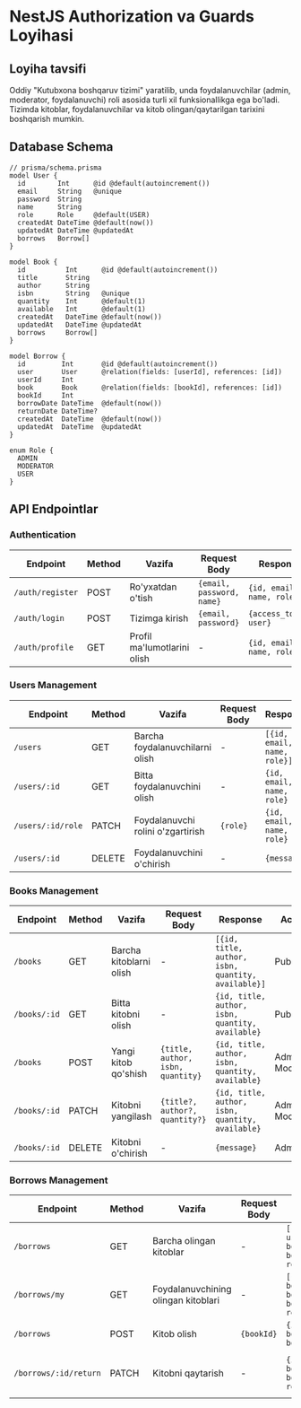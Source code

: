 # NestJS Authorization va Guards Loyihasi

## Loyiha tavsifi

Oddiy "Kutubxona boshqaruv tizimi" yaratilib, unda foydalanuvchilar (admin, moderator, foydalanuvchi) roli asosida turli xil funksionallikga ega bo'ladi. Tizimda kitoblar, foydalanuvchilar va kitob olingan/qaytarilgan tarixini boshqarish mumkin.

## Database Schema

```prisma
// prisma/schema.prisma
model User {
  id        Int      @id @default(autoincrement())
  email     String   @unique
  password  String
  name      String
  role      Role     @default(USER)
  createdAt DateTime @default(now())
  updatedAt DateTime @updatedAt
  borrows   Borrow[]
}

model Book {
  id          Int      @id @default(autoincrement())
  title       String
  author      String
  isbn        String   @unique
  quantity    Int      @default(1)
  available   Int      @default(1)
  createdAt   DateTime @default(now())
  updatedAt   DateTime @updatedAt
  borrows     Borrow[]
}

model Borrow {
  id         Int       @id @default(autoincrement())
  user       User      @relation(fields: [userId], references: [id])
  userId     Int
  book       Book      @relation(fields: [bookId], references: [id])
  bookId     Int
  borrowDate DateTime  @default(now())
  returnDate DateTime?
  createdAt  DateTime  @default(now())
  updatedAt  DateTime  @updatedAt
}

enum Role {
  ADMIN
  MODERATOR
  USER
}
```

## API Endpointlar

### Authentication

| Endpoint         | Method | Vazifa                      | Request Body              | Response                  | Access        |
| ---------------- | ------ | --------------------------- | ------------------------- | ------------------------- | ------------- |
| `/auth/register` | POST   | Ro'yxatdan o'tish           | `{email, password, name}` | `{id, email, name, role}` | Public        |
| `/auth/login`    | POST   | Tizimga kirish              | `{email, password}`       | `{access_token, user}`    | Public        |
| `/auth/profile`  | GET    | Profil ma'lumotlarini olish | -                         | `{id, email, name, role}` | Authenticated |

### Users Management

| Endpoint          | Method | Vazifa                            | Request Body | Response                    | Access       |
| ----------------- | ------ | --------------------------------- | ------------ | --------------------------- | ------------ |
| `/users`          | GET    | Barcha foydalanuvchilarni olish   | -            | `[{id, email, name, role}]` | Admin        |
| `/users/:id`      | GET    | Bitta foydalanuvchini olish       | -            | `{id, email, name, role}`   | Admin, Owner |
| `/users/:id/role` | PATCH  | Foydalanuvchi rolini o'zgartirish | `{role}`     | `{id, email, name, role}`   | Admin        |
| `/users/:id`      | DELETE | Foydalanuvchini o'chirish         | -            | `{message}`                 | Admin        |

### Books Management

| Endpoint     | Method | Vazifa                  | Request Body                      | Response                                           | Access           |
| ------------ | ------ | ----------------------- | --------------------------------- | -------------------------------------------------- | ---------------- |
| `/books`     | GET    | Barcha kitoblarni olish | -                                 | `[{id, title, author, isbn, quantity, available}]` | Public           |
| `/books/:id` | GET    | Bitta kitobni olish     | -                                 | `{id, title, author, isbn, quantity, available}`   | Public           |
| `/books`     | POST   | Yangi kitob qo'shish    | `{title, author, isbn, quantity}` | `{id, title, author, isbn, quantity, available}`   | Admin, Moderator |
| `/books/:id` | PATCH  | Kitobni yangilash       | `{title?, author?, quantity?}`    | `{id, title, author, isbn, quantity, available}`   | Admin, Moderator |
| `/books/:id` | DELETE | Kitobni o'chirish       | -                                 | `{message}`                                        | Admin            |

### Borrows Management

| Endpoint              | Method | Vazifa                              | Request Body | Response                                         | Access                                  |
| --------------------- | ------ | ----------------------------------- | ------------ | ------------------------------------------------ | --------------------------------------- |
| `/borrows`            | GET    | Barcha olingan kitoblar             | -            | `[{id, userId, bookId, borrowDate, returnDate}]` | Admin, Moderator                        |
| `/borrows/my`         | GET    | Foydalanuvchining olingan kitoblari | -            | `[{id, bookId, book, borrowDate, returnDate}]`   | Authenticated                           |
| `/borrows`            | POST   | Kitob olish                         | `{bookId}`   | `{id, userId, bookId, borrowDate}`               | Authenticated                           |
| `/borrows/:id/return` | PATCH  | Kitobni qaytarish                   | -            | `{id, userId, bookId, borrowDate, returnDate}`   | Authenticated (Owner), Admin, Moderator |

